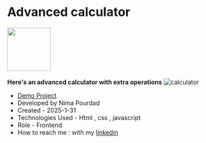 # Advanced calculator
 <img src="https://user-images.githubusercontent.com/74038190/225813708-98b745f2-7d22-48cf-9150-083f1b00d6c9.gif" width="100"><br></br>
**Here's an advanced calculator with extra operations**
![calculator](https://github.com/user-attachments/assets/a366df2a-e664-4a7b-838d-f5d9030ae0c7)
- [Demo Project](https://nima-frontend.github.io/advanced-calculator/)
- Developed by Nima Pourdad
- Created - 2025-1-31
- Technologies Used - Html , css , javascript
- Role - Frontend
- How to reach me : with my [linkedin](https://linkedin.com/in/nima-pourdad-b2a5bb331)
